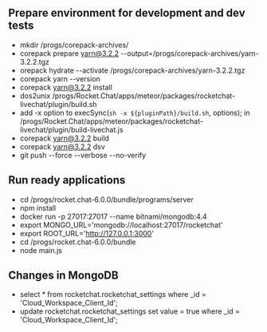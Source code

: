 ## Prepare environment for development and dev tests
- mkdir /progs/corepack-archives/
- corepack prepare yarn@3.2.2 --output=/progs/corepack-archives/yarn-3.2.2.tgz
- orepack hydrate --activate /progs/corepack-archives/yarn-3.2.2.tgz
- corepack yarn --version
- corepack yarn@3.2.2 install
- dos2unix /progs/Rocket.Chat/apps/meteor/packages/rocketchat-livechat/plugin/build.sh
- add -x option to execSync(`sh -x ${pluginPath}/build.sh`, options); in /progs/Rocket.Chat/apps/meteor/packages/rocketchat-livechat/plugin/build-livechat.js  
- corepack yarn@3.2.2 build
- corepack yarn@3.2.2 dsv
- git push --force --verbose --no-verify

## Run ready applications
- cd /progs/rocket.chat-6.0.0/bundle/programs/server
- npm install
- docker run -p 27017:27017 --name bitnami/mongodb:4.4
- export MONGO_URL='mongodb://localhost:27017/rocketchat'
- export ROOT_URL='http://127.0.0.1:3000'
- cd /progs/rocket.chat-6.0.0/bundle
- node main.js

## Changes in MongoDB
- select * from rocketchat.rocketchat_settings where _id = 'Cloud_Workspace_Client_Id';
- update rocketchat.rocketchat_settings set value = true where _id = 'Cloud_Workspace_Client_Id';
 

